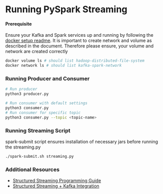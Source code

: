 
# Running PySpark Streaming 

#### Prerequisite

Ensure your Kafka and Spark services up and running by following the [docker setup readme](./../docker/README.md). 
It is important to create network and volume as described in the document. Therefore please ensure, your volume and network are created correctly

```bash
docker volume ls # should list hadoop-distributed-file-system
docker network ls # should list kafka-spark-network 
```


### Running Producer and Consumer
```bash
# Run producer
python3 producer.py

# Run consumer with default settings
python3 consumer.py
# Run consumer for specific topic
python3 consumer.py --topic <topic-name>
```

### Running Streaming Script

spark-submit script ensures installation of necessary jars before running the streaming.py

```bash
./spark-submit.sh streaming.py 
```

### Additional Resources
- [Structured Streaming Programming Guide](https://spark.apache.org/docs/latest/structured-streaming-programming-guide.html#structured-streaming-programming-guide)
- [Structured Streaming + Kafka Integration](https://spark.apache.org/docs/latest/structured-streaming-kafka-integration.html#structured-streaming-kafka-integration-guide-kafka-broker-versio)
